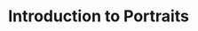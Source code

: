 ---
title: Introduction to Portraits
slides:
  - title: Introduction to Portraits
    content_markdown: '# Introduction to Portraits'
    background_color: '#a3e297'
    background_image:
    background_size: cover
  - title: Portrait/ Self Portrait
    content_markdown: >-
      Portrait: A painting, drawing, photograph, engraving, or sculpture of a
      person, especially one depicting only the face or head and shoulders. A
      broader definition of portraits can include things like animals or groups
      of people.&nbsp;


      Self-portrait: A portrait of an artist produced or created by that
      artist.&nbsp;


      &nbsp;
    background_color: '#a3e297'
    background_image:
    background_size: cover
  - title:
    content_markdown:
    background_color: '#a3e297'
    background_image:
    background_size: cover
  - title:
    content_markdown:
    background_color: '#a3e297'
    background_image:
    background_size: cover
  - title:
    content_markdown:
    background_color: '#a3e297'
    background_image:
    background_size: cover
  - title: Kihende Wiley
    content_markdown: >-
      ## Kihende Wiley&nbsp;


      American, born 1977. Best known for his large oil paintings depicting
      African American Men in classical poses.&nbsp;


      Work 1: &nbsp;[Saint Adrian, 2006](https://kehindewiley.com/works/scenic/)


      Work 2: [Ice T,
      2005](http://camscadiblog.blogspot.com/2012/08/kehinde-wiley-and-inter-textuality.html)


      Work 3:&nbsp;[President Barack Obama,
      2018](https://npg.si.edu/object/npg_NPG.2018.16?destination=edan-search/default_search%3Freturn_all%3D1%26edan_local%3D1%26edan_q%3DOBAMA)


      (Sources linked to artwork names)
    background_color: '#a3e297'
    background_image:
    background_size: cover
  - title:
    content_markdown:
    background_color: '#a3e297'
    background_image: /uploads/introduction-to-portraits/7.PNG
    background_size: contain
  - title: Ice T
    content_markdown:
    background_color: '#a3e297'
    background_image: /uploads/introduction-to-portraits/5.PNG
    background_size: contain
  - title: 'President Barack Obama, 2018'
    content_markdown:
    background_color: '#a3e297'
    background_image: /uploads/introduction-to-portraits/capture4-1.PNG
    background_size: contain
  - title: 'Kehinde Wiley: The art of presidential portraits'
    content_markdown: >-
      ## Kehinde Wiley: The art of presidential portraits


      [https://www.youtube.com/watch?v=XjRHbwrn4wA](https://www.youtube.com/watch?v=XjRHbwrn4wA)
    background_color: '#a3e297'
    background_image: /uploads/introduction-to-portraits/capture3.PNG
    background_size: cover
  - title:
    content_markdown:
    background_color: '#a3e297'
    background_image:
    background_size: cover
  - title:
    content_markdown:
    background_color: '#a3e297'
    background_image:
    background_size: cover
  - title:
    content_markdown:
    background_color: '#a3e297'
    background_image:
    background_size: cover
  - title:
    content_markdown:
    background_color: '#a3e297'
    background_image:
    background_size: cover
  - title:
    content_markdown:
    background_color: '#a3e297'
    background_image:
    background_size: cover
  - title: Sources
    content_markdown:
    background_color: '#a3e297'
    background_image:
    background_size: cover
  - title:
    content_markdown:
    background_color: '#a3e297'
    background_image:
    background_size: cover
  - title:
    content_markdown:
    background_color: '#a3e297'
    background_image:
    background_size: cover
  - title: How to Draw the Head from Any Angle
    content_markdown: >-
      ## How to Draw the Head from Any Angle


      [youtube.com/watch?v=1EPNYWeEf1U&t=0s](youtube.com/watch?v=1EPNYWeEf1U&amp;t=0s)


      &nbsp;
    background_color: '#a3e297'
    background_image: /uploads/introduction-to-portraits/capture2.PNG
    background_size: cover
tags:
---